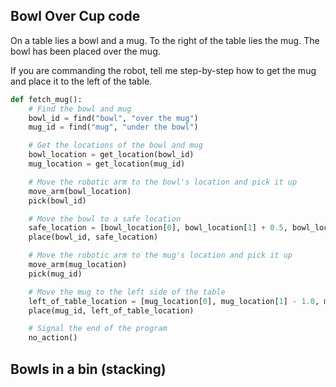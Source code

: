 ## Bowl Over Cup code

On a table lies a bowl and a mug. To the right of the table lies the mug. The bowl has been placed over the mug. 

If you are commanding the robot, tell me step-by-step how to get the mug and place it to the left of the table.

```python
def fetch_mug():
    # Find the bowl and mug
    bowl_id = find("bowl", "over the mug")
    mug_id = find("mug", "under the bowl")

    # Get the locations of the bowl and mug
    bowl_location = get_location(bowl_id)
    mug_location = get_location(mug_id)

    # Move the robotic arm to the bowl's location and pick it up
    move_arm(bowl_location)
    pick(bowl_id)

    # Move the bowl to a safe location
    safe_location = [bowl_location[0], bowl_location[1] + 0.5, bowl_location[2]]
    place(bowl_id, safe_location)

    # Move the robotic arm to the mug's location and pick it up
    move_arm(mug_location)
    pick(mug_id)

    # Move the mug to the left side of the table
    left_of_table_location = [mug_location[0], mug_location[1] - 1.0, mug_location[2]]
    place(mug_id, left_of_table_location)

    # Signal the end of the program
    no_action()
```

## Bowls in a bin (stacking)